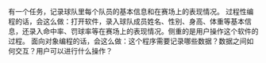 有一个任务，记录球队里每个队员的基本信息和在赛场上的表现情况。
过程性编程的话，会这么做：打开软件，录入球队成员姓名、性别、身高、体重等基本信息，还录入命中率、罚球率等在赛场上的表现情况。侧重的是用户操作这个软件的过程。
面向对象编程的话，会这么做：这个程序需要记录哪些数据？数据之间如何交互？用户可以进行什么操作？
